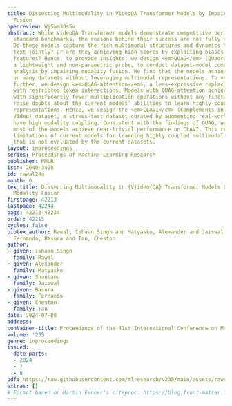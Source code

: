 ```yaml
---
title: Dissecting Multimodality in VideoQA Transformer Models by Impairing Modality
  Fusion
openreview: Wj5wm3Os5v
abstract: While VideoQA Transformer models demonstrate competitive performance on
  standard benchmarks, the reasons behind their success are not fully understood.
  Do these models capture the rich multimodal structures and dynamics from video and
  text jointly? Or are they achieving high scores by exploiting biases and spurious
  features? Hence, to provide insights, we design <em>QUAG</em> (QUadrant AveraGe),
  a lightweight and non-parametric probe, to conduct dataset-model combined representation
  analysis by impairing modality fusion. We find that the models achieve high performance
  on many datasets without leveraging multimodal representations. To validate QUAG
  further, we design <em>QUAG-attention</em>, a less-expressive replacement of self-attention
  with restricted token interactions. Models with QUAG-attention achieve similar performance
  with significantly fewer multiplication operations without any finetuning. Our findings
  raise doubts about the current models’ abilities to learn highly-coupled multimodal
  representations. Hence, we design the <em>CLAVI</em> (Complements in LAnguage and
  VIdeo) dataset, a stress-test dataset curated by augmenting real-world videos to
  have high modality coupling. Consistent with the findings of QUAG, we find that
  most of the models achieve near-trivial performance on CLAVI. This reasserts the
  limitations of current models for learning highly-coupled multimodal representations,
  that is not evaluated by the current datasets.
layout: inproceedings
series: Proceedings of Machine Learning Research
publisher: PMLR
issn: 2640-3498
id: rawal24a
month: 0
tex_title: Dissecting Multimodality in {V}ideo{QA} Transformer Models by Impairing
  Modality Fusion
firstpage: 42213
lastpage: 42244
page: 42213-42244
order: 42213
cycles: false
bibtex_author: Rawal, Ishaan Singh and Matyasko, Alexander and Jaiswal, Shantanu and
  Fernando, Basura and Tan, Cheston
author:
- given: Ishaan Singh
  family: Rawal
- given: Alexander
  family: Matyasko
- given: Shantanu
  family: Jaiswal
- given: Basura
  family: Fernando
- given: Cheston
  family: Tan
date: 2024-07-08
address:
container-title: Proceedings of the 41st International Conference on Machine Learning
volume: '235'
genre: inproceedings
issued:
  date-parts:
  - 2024
  - 7
  - 8
pdf: https://raw.githubusercontent.com/mlresearch/v235/main/assets/rawal24a/rawal24a.pdf
extras: []
# Format based on Martin Fenner's citeproc: https://blog.front-matter.io/posts/citeproc-yaml-for-bibliographies/
---
```


